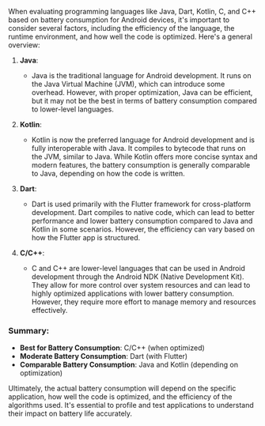 When evaluating programming languages like Java, Dart, Kotlin, C, and C++ based on battery consumption for Android devices, it's important to consider several factors, including the efficiency of the language, the runtime environment, and how well the code is optimized. Here's a general overview:

1. **Java**:
   - Java is the traditional language for Android development. It runs on the Java Virtual Machine (JVM), which can introduce some overhead. However, with proper optimization, Java can be efficient, but it may not be the best in terms of battery consumption compared to lower-level languages.

2. **Kotlin**:
   - Kotlin is now the preferred language for Android development and is fully interoperable with Java. It compiles to bytecode that runs on the JVM, similar to Java. While Kotlin offers more concise syntax and modern features, the battery consumption is generally comparable to Java, depending on how the code is written.

3. **Dart**:
   - Dart is used primarily with the Flutter framework for cross-platform development. Dart compiles to native code, which can lead to better performance and lower battery consumption compared to Java and Kotlin in some scenarios. However, the efficiency can vary based on how the Flutter app is structured.

4. **C/C++**:
   - C and C++ are lower-level languages that can be used in Android development through the Android NDK (Native Development Kit). They allow for more control over system resources and can lead to highly optimized applications with lower battery consumption. However, they require more effort to manage memory and resources effectively.

### Summary:
- **Best for Battery Consumption**: C/C++ (when optimized)
- **Moderate Battery Consumption**: Dart (with Flutter)
- **Comparable Battery Consumption**: Java and Kotlin (depending on optimization)

Ultimately, the actual battery consumption will depend on the specific application, how well the code is optimized, and the efficiency of the algorithms used. It's essential to profile and test applications to understand their impact on battery life accurately.